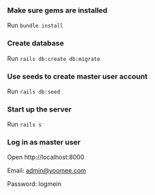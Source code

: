 ### Make sure gems are installed

Run `bundle install`

### Create database

Run `rails db:create db:migrate`

### Use seeds to create master user account

Run `rails db:seed`

### Start up the server

Run `rails s`

### Log in as master user

Open http://localhost:8000

Email: admin@yoomee.com

Password: logmein
